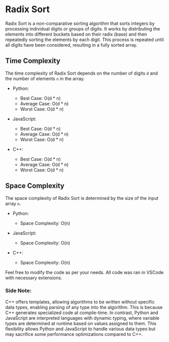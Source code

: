 # Radix Sort

Radix Sort is a non-comparative sorting algorithm that sorts integers by processing individual digits or groups of digits. It works by distributing the elements into different buckets based on their radix (base) and then repeatedly sorting the elements by each digit. This process is repeated until all digits have been considered, resulting in a fully sorted array.

## Time Complexity

The time complexity of Radix Sort depends on the number of digits `d` and the number of elements `n` in the array.

- Python:
  - Best Case: O(d * n)
  - Average Case: O(d * n)
  - Worst Case: O(d * n)
  
- JavaScript:
  - Best Case: O(d * n)
  - Average Case: O(d * n)
  - Worst Case: O(d * n)

- C++:
  - Best Case: O(d * n)
  - Average Case: O(d * n)
  - Worst Case: O(d * n)

## Space Complexity

The space complexity of Radix Sort is determined by the size of the input array `n`.

- Python:
  - Space Complexity: O(n)

- JavaScript:
  - Space Complexity: O(n)

- C++:
  - Space Complexity: O(n)


Feel free to modify the code as per your needs. All code was ran in VSCode with necessary extensions.

### Side Note:
  C++ offers templates, allowing algorithms to be written without specific data types, enabling parsing of any type into the
  algorithm. This is because C++ generates specialized code at compile-time. In contrast, Python and JavaScript are interpreted
  languages with dynamic typing, where variable types are determined at runtime based on values assigned to them. This
  flexibility allows Python and JavaScript to handle various data types but may sacrifice some performance optimizations
  compared to C++.

